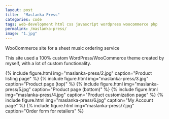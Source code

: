 ```yaml
---
layout: post
title:  "Maslanka Press"
categories: code
tags: web-development html css javascript wordpress woocommerce php
permalink: /maslanka-press/
image: "1.jpg"
---
```


<p class="post--full__excerpt">
	WooCommerce site for a sheet music ordering service
</p>

This site used a 100% custom WordPress/WooCommerce theme created by myself, with a lot of custom functionality.

<div class="gallery">
	{% include figure.html img="maslanka-press/2.jpg" caption="Product listing page" %}
	{% include figure.html img="maslanka-press/3.jpg" caption="Product page (top)" %}
	{% include figure.html img="maslanka-press/5.jpg" caption="Product page (bottom)" %}
	{% include figure.html img="maslanka-press/4.jpg" caption="Product customization page" %}
	{% include figure.html img="maslanka-press/6.jpg" caption="My Account page" %}
	{% include figure.html img="maslanka-press/7.jpg" caption="Order form for retailers" %}
</div>
